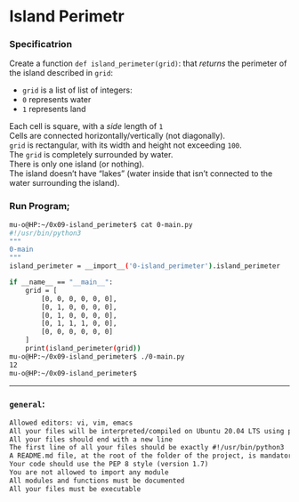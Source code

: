 # Island Perimetr

### Specificatrion
Create a function `def island_perimeter(grid)`: that *returns* the perimeter of the island described in `grid`:

- `grid` is a list of list of integers:
- `0` represents water
- `1` represents land  

Each cell is square, with a *side* length of `1`  
Cells are connected horizontally/vertically (not diagonally).  
`grid` is rectangular, with its width and height not exceeding `100`.  
The `grid` is completely surrounded by water.  
There is only one island (or nothing).  
The island doesn’t have “lakes” (water inside that isn’t connected to the water surrounding the island). 


### Run Program;
```bash
mu-o@HP:~/0x09-island_perimeter$ cat 0-main.py
#!/usr/bin/python3
"""
0-main
"""
island_perimeter = __import__('0-island_perimeter').island_perimeter

if __name__ == "__main__":
    grid = [
        [0, 0, 0, 0, 0, 0],
        [0, 1, 0, 0, 0, 0],
        [0, 1, 0, 0, 0, 0],
        [0, 1, 1, 1, 0, 0],
        [0, 0, 0, 0, 0, 0]
    ]
    print(island_perimeter(grid))
mu-o@HP:~/0x09-island_perimeter$ ./0-main.py
12
mu-o@HP:~/0x09-island_perimeter$
```

---
### `general`:
```txt
Allowed editors: vi, vim, emacs
All your files will be interpreted/compiled on Ubuntu 20.04 LTS using python3 (version 3.4.3)
All your files should end with a new line
The first line of all your files should be exactly #!/usr/bin/python3
A README.md file, at the root of the folder of the project, is mandatory
Your code should use the PEP 8 style (version 1.7)
You are not allowed to import any module
All modules and functions must be documented
All your files must be executable
```